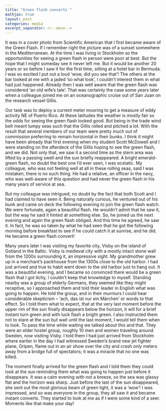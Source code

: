 ```yaml
---
title: "Green flash converts "
mathjax: true
layout: post
categories: media
excerpt_separator: <!--more-->
---
```


It was in a cover photo from Scientific American that I first became aware of the Green Flash. If I remember right the picture was of a sunset somewhere in the Mediterranean. At the time I was living in Stockholm so the opportunities for seeing a green flash in person were poor at best. But the hope that I might someday see it never left me. But it would be another 20 years or so before I saw it for the first time, sitting at a hotel bar in Bermuda. I was so excited I put out a loud ‘wow, did you see that’! The others at the bar looked at me with a jaded ‘so what look’, I couldn’t interest them in what had just happened. Already then I was well aware that the green flash was considered ‘an old wife’s tale’. That was certainly the case some years later when a colleague joined me on an oceanographic cruise out of San Juan on the research vessel Gillis.
 <!--more-->

Our task was to deploy a current meter mooring to get a measure of eddy activity NE of Puerto Rico. At these latitudes the weather is mostly fair so the odds for seeing the green flash looked good. But being in the trade wind belt meant lumpy seas such that the Gillis rolled and pitched a lot. With the result that several members of our team were pretty much out of commission preferring to remain horizontal in their bunks. I think it might have been already that first evening when my student Scott McDowell and I were standing on the afterdeck of the Gillis hoping to see the green flash, and we did. Not only that, we saw it a second time as the stern area was lifted by a passing swell and the sun briefly reappeared. A bright emerald-green flash, no doubt the best one I’d ever seen, I was ecstatic. My colleague, who was not feeling well at all in these rolling seas, said I was mistaken, there is no such thing. He had a relative, an officer in the navy, who was well-aware of this question and had never the green flash in his many years of service at sea. 

But my colleague was intrigued, no doubt by the fact that both Scott and I had claimed to have seen it. Being naturally curious, he ventured out of his bunk and came on deck the following evening to join the green flash watch. We were fortunate, again a beautiful flash. He wouldn’t admit that he saw it, but the way he said it hinted at something else. So, he joined us the next evening and again the green flash obliged. And this time he agreed, he saw it. In fact, he was so taken by what he had seen that he got the following morning before breakfast to see if he could catch it at sunrise, and he did. He became a green flash convert! 

Many years later I was visiting my favorite city, Visby on the island of Gotland in the Baltic. Visby is medieval city with a mostly intact stone wall from the 1200s surrounding it, an impressive sight. My grandmother grew up in a merchant’s packhouse from the 1300s close to the old harbor. I had just arrived and true to habit went down to the old harbor just to hang out. It was a beautiful evening, and I became so convinced there would be a green flash that I got itchy, I couldn’t keep that knowledge to myself. Standing nearby was a group of elderly Germans, they seemed like they might receptive, so I approached them and told their leader in English what was going to happen. He told the group, and in their murmurs I could hear considerable skepticism – ‘ach, das ist nur ein Märchen’ or words to that effect. So I told them what to expect, that at the very last moment before the upper rim of the sun finally disappears below the horizon, it will for a brief instant turn green and with luck flash a bright green. I also instructed them not to stare at the sun but wait until the last moment, I would tell them when to look. To pass the time while waiting we talked about this and that. They were an elder hostel group, roughly 10 men and women traveling around Sweden, now visiting Visby. I told them I had just arrived from Stockholm where earlier in the day I had witnessed Sweden’s brand new jet fighter plane, Gripen, flame out in an air show over the city and crash only meters away from a bridge full of spectators; it was a miracle that no one was killed. 

The moment finally arrived for the green flash and I told them they could look at the sun reminding them what was going to happen just before it disappears. It was a calm evening with not a breeze, so the sea was glassy flat and the horizon was sharp. Just before the last of the sun disappeared, she sent out the most glorious beam of green light, it was a ‘wow’! I was impressed, and so was everyone in the group, they all saw it and became instant converts. They started to look at me as if I were some kind of a seer. Moments like that make your day! 

